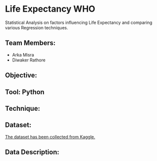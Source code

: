 # Life Expectancy WHO
Statistical Analysis on factors influencing Life Expectancy and comparing various Regression techniques.
## Team Members:
*	Arka Misra
*	Diwaker Rathore
## Objective:
## Tool: Python
## Technique:
## Dataset:
[The dataset has been collected from Kaggle.](https://www.kaggle.com/kumarajarshi/life-expectancy-who)
## Data Description:

